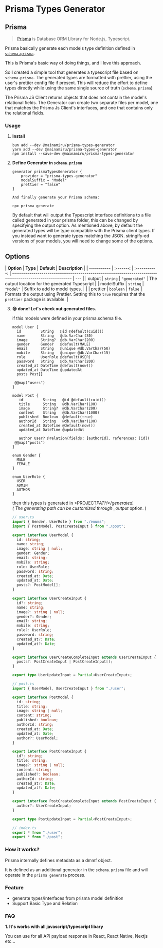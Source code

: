 # Prisma Types Generator

## **Prisma**

> [Prisma](https://www.prisma.io/) is Database ORM Library for Node.js, Typescript.

Prisma basically generate each models type definition defined in [`schema.prisma`](https://www.prisma.io/docs/concepts/components/prisma-schema).

This is Prisma's basic way of doing things, and I love this approach.

So I created a simple tool that generates a typescript file based on `schema.prisma`. The generated types are formatted with prettier, using the user's prettier config file if present.
This will reduce the effort to define types directly while using the same single source of truth (`schema.prisma`)

The Prisma JS Client returns objects that does not contain the model's relational fields. The Generator can create two separate files per model, one that matches the Prisma Js Client's interfaces, and one that contains only the relational fields.

### **Usage**

1.  **Install**

    ```shell
    bun add --dev @mainamiru/prisma-types-generator
    yarn add --dev @mainamiru/prisma-types-generator
    npm install --save-dev @mainamiru/prisma-types-generator

    ```

2.  **Define Generator in `schema.prisma`**

    ```prisma
    generator prismaTypesGenerator {
        provider = "prisma-types-generator"
        modelSuffix = "Model"
        prettier = "false"
    }

    ```

        And finally generate your Prisma schema:

    ```shell
    npx prisma generate
    ```

    By default that will output the Typescript interface definitions to a file called generated in your prisma folder, this can be changed by specifying the output option. As mentioned above, by default the generated types will be type compatible with the Prisma client types. If you instead want to generate types matching the JSON. stringify-ed versions of your models, you will need to change some of the options.

## Options

| **Option**  | **Type**  |  **Default**  | **Description**                                                                                              |
| ----------- | :-------: | :-----------: | ------------------------------------------------------------------------------------------------------------ | --- |
| output      | `string`  | `"generated"` | The output location for the generated Typescript                                                             |
| modelSuffix | `string`  |   `"Model"`   | Suffix to add to model types.                                                                                |     |
| prettier    | `boolean` |    `false`    | Formats the output using Prettier. Setting this to `true` requires that the `prettier` package is available. |

3. **😎 done! Let's check out generated files.**

   if this models were defined in your prisma.schema file.

   ```prisma
   model User {
     id         String   @id @default(cuid())
     name       String   @db.VarChar(30)
     image      String?  @db.VarChar(200)
     gender     Gender   @default(MALE)
     email      String   @unique @db.VarChar(50)
     mobile     String   @unique @db.VarChar(15)
     role       UserRole @default(USER)
     password   String   @db.VarChar(200)
     created_at DateTime @default(now())
     updated_at DateTime @updatedAt
     posts Post[]

    @@map("users")
   }

   model Post {
      id         String   @id @default(cuid())
      title      String   @db.VarChar(100)
      image      String?  @db.VarChar(200)
      content    String   @db.VarChar(1000)
      published  Boolean  @default(true)
      authorId   String   @db.VarChar(100)
      created_at DateTime @default(now())
      updated_at DateTime @updatedAt

      author User? @relation(fields: [authorId], references: [id])
    @@map("posts")
   }

   enum Gender {
     MALE
     FEMALE
   }

   enum UserRole {
     USER
     ADMIN
     AUTHOR
   }

   ```

   then this types is generated in <PROJECT*PATH>/generated. <br>
   ( The generating path can be customized through \_output* option. )

   ```typescript
   // user.ts
   import { Gender, UserRole } from "./enums";
   import { PostModel, PostCreateInput } from "./post";

   export interface UserModel {
     id: string;
     name: string;
     image: string | null;
     gender: Gender;
     email: string;
     mobile: string;
     role: UserRole;
     password: string;
     created_at: Date;
     updated_at: Date;
     posts?: PostModel[];
   }

   export interface UserCreateInput {
     id?: string;
     name: string;
     image?: string | null;
     gender?: Gender;
     email: string;
     mobile: string;
     role?: UserRole;
     password: string;
     created_at?: Date;
     updated_at?: Date;
   }

   export interface UserCreateCompleteInput extends UserCreateInput {
     posts?: PostCreateInput | PostCreateInput[];
   }

   export type UserUpdateInput = Partial<UserCreateInput>;
   ```

   ```typescript
   // post.ts
   import { UserModel, UserCreateInput } from "./user";

   export interface PostModel {
     id: string;
     title: string;
     image: string | null;
     content: string;
     published: boolean;
     authorId: string;
     created_at: Date;
     updated_at: Date;
     author?: UserModel;
   }

   export interface PostCreateInput {
     id?: string;
     title: string;
     image?: string | null;
     content: string;
     published?: boolean;
     authorId: string;
     created_at?: Date;
     updated_at?: Date;
   }

   export interface PostCreateCompleteInput extends PostCreateInput {
     author?: UserCreateInput;
   }

   export type PostUpdateInput = Partial<PostCreateInput>;
   ```

   ```typescript
   // index.ts
   export * from "./user";
   export * from "./post";
   ```

### **How it works?**

Prisma internally defines metadata as a dmmf object.

It is defined as an additional generator in the `schema.prisma` file and will operate in the `prisma generate` process.

### **Feature**

- generate types/interfaces from prisma model definition
- Support Basic Type and Relation

### **FAQ**

**1. It's works with all javascript/typescript libary**

You can use for all API payload response in React, React Native, Nextjs etc...
